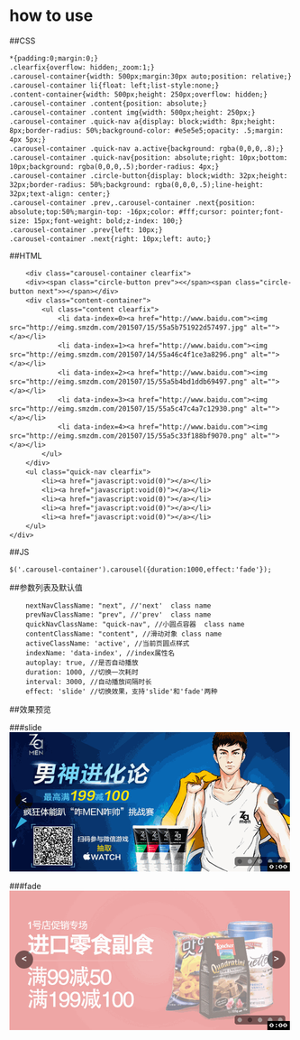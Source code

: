 # how to use

##CSS


    *{padding:0;margin:0;}
    .clearfix{overflow: hidden;_zoom:1;}
    .carousel-container{width: 500px;margin:30px auto;position: relative;}
    .carousel-container li{float: left;list-style:none;}
    .content-container{width: 500px;height: 250px;overflow: hidden;}
    .carousel-container .content{position: absolute;}
    .carousel-container .content img{width: 500px;height: 250px;}
    .carousel-container .quick-nav a{display: block;width: 8px;height: 8px;border-radius: 50%;background-color: #e5e5e5;opacity: .5;margin: 4px 5px;}
    .carousel-container .quick-nav a.active{background: rgba(0,0,0,.8);}
    .carousel-container .quick-nav{position: absolute;right: 10px;bottom: 10px;background: rgba(0,0,0,.5);border-radius: 4px;}
    .carousel-container .circle-button{display: block;width: 32px;height: 32px;border-radius: 50%;background: rgba(0,0,0,.5);line-height: 32px;text-align: center;}
    .carousel-container .prev,.carousel-container .next{position: absolute;top:50%;margin-top: -16px;color: #fff;cursor: pointer;font-size: 15px;font-weight: bold;z-index: 100;}
    .carousel-container .prev{left: 10px;}
    .carousel-container .next{right: 10px;left: auto;}

##HTML

        <div class="carousel-container clearfix">
    	<div><span class="circle-button prev"><</span><span class="circle-button next">></span></div>
    	<div class="content-container">
    		<ul class="content clearfix">
    			<li data-index=0><a href="http://www.baidu.com"><img src="http://eimg.smzdm.com/201507/15/55a5b751922d57497.jpg" alt=""></a></li>
    			<li data-index=1><a href="http://www.baidu.com"><img src="http://eimg.smzdm.com/201507/14/55a46c4f1ce3a8296.png" alt=""></a></li>
    			<li data-index=2><a href="http://www.baidu.com"><img src="http://eimg.smzdm.com/201507/15/55a5b4bd1ddb69497.png" alt=""></a></li>
    			<li data-index=3><a href="http://www.baidu.com"><img src="http://eimg.smzdm.com/201507/15/55a5c47c4a7c12930.png" alt=""></a></li>
    			<li data-index=4><a href="http://www.baidu.com"><img src="http://eimg.smzdm.com/201507/15/55a5c33f188bf9070.png" alt=""></a></li>
    		</ul>
    	</div>
    	<ul class="quick-nav clearfix">
    		<li><a href="javascript:void(0)"></a></li>
    		<li><a href="javascript:void(0)"></a></li>
    		<li><a href="javascript:void(0)"></a></li>
    		<li><a href="javascript:void(0)"></a></li>
    		<li><a href="javascript:void(0)"></a></li>
    	</ul>
    </div>

##JS

    $('.carousel-container').carousel({duration:1000,effect:'fade'});
    
##参数列表及默认值

        nextNavClassName: "next", //'next'  class name
		prevNavClassName: "prev", //'prev'  class name
		quickNavClassName: "quick-nav", //小圆点容器  class name
		contentClassName: "content", //滑动对象 class name
		activeClassName: 'active', //当前页圆点样式
		indexName: 'data-index', //index属性名
		autoplay: true, //是否自动播放
		duration: 1000, //切换一次耗时
		interval: 3000, //自动播放间隔时长
		effect: 'slide' //切换效果，支持'slide'和'fade'两种
		
##效果预览

###slide
![slide effect](https://raw.githubusercontent.com/sheila1227/jquery-carousel-plugin/master/screenshots/e3.gif)



###fade
![fade effect](https://raw.githubusercontent.com/sheila1227/jquery-carousel-plugin/master/screenshots/e5.gif)

